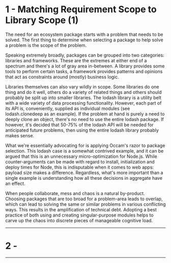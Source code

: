 # 1 - Matching Requirement Scope to Library Scope (1)

The need for an ecosystem package starts with a problem that needs to be solved. The first thing to determine when selecting a package to help solve a problem is the scope of the problem. 

Speaking extremely broadly, packages can be grouped into two categories: libraries and frameworks. These are the extremes at either end of a spectrum and there's a lot of gray area in-between. A library provides some tools to perform certain tasks, a framework provides patterns and opinions that act as constraints around (mostly) business logic.

Libraries themselves can also vary wildly in scope. Some libraries do one thing and do it well, others do a variety of related things and others should probably be split up into smaller libraries. The lodash library is a utility belt with a wide variety of data processing functionality. However, each part of its API is, conveniently, supplied as individual modules (see lodash.clonedeep as an example). If the problem at hand is purely a need to deeply clone an object, there's no need to use the entire lodash package. If however, it's decided that 50-75% of the lodash API will be needed for anticipated future problems, then using the entire lodash library probably makes sense.

What we're essentially advocating for is applying Occam's razor to package selection. This lodash case is a somewhat contrived example, and it can be argued that this is an unnecessary micro-optimization for Node.js. While counter-arguments can be made with regard to install, initialization and deploy times for Node, this is indisputable when it comes to web apps: payload size makes a difference. Regardless, what's more important than a single example is understanding how all these decisions in aggregate have an effect.

When people collaborate, mess and chaos is a natural by-product. Choosing packages that are too broad for a problem-area leads to overlap, which can lead to solving the same or similar problems in various conflicting ways. This results in the amplification of technical debt. Adopting a best practice of both using and creating singular-purpose modules helps to carve up the chaos into discrete pieces of manageable cognitive load.

---

# 2 -

---
